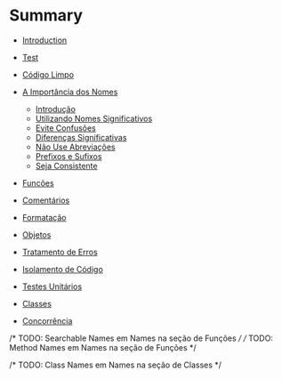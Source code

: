 # Summary

* [Introduction](README.md)
* [Test](content/TEST.md#test)

* [Código Limpo]()
* [A Importância dos Nomes](content/nomes/nomes.md)
    * [Introdução](content/nomes/nomes.md#intro)
    * [Utilizando Nomes Significativos](content/nomes/nomes.md#nomes-sig)
    * [Evite Confusões](content/nomes/nomes.md#confusoes)
    * [Diferenças Significativas](content/nomes/nomes.md#diff)
    * [Não Use Abreviações](content/nomes/nomes.md#abrv) 
    * [Prefixos e Sufixos](content/nomes/nomes.md#pre-suf)
    * [Seja Consistente](content/nomes/nomes.md#consistencia)
* [Funcões]()
* [Comentários]()
* [Formatação]()
* [Objetos]()
* [Tratamento de Erros]()
* [Isolamento de Código]()
* [Testes Unitários]()
* [Classes]()
* [Concorrência]()

/* TODO: Searchable Names em Names na seção de Funções */
/* TODO: Method Names em Names na seção de Funções */

/* TODO: Class Names em Names na seção de Classes */


